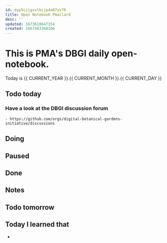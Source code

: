 ```yaml
---
id: eyp5czjgsvlbijp4a87yx76
title: Open Notebook Pmallard
desc: ''
updated: 1673618647154
created: 1667483368106
---
```


# This is PMA's DBGI daily open-notebook.

Today is {{ CURRENT_YEAR }}.{{ CURRENT_MONTH }}.{{ CURRENT_DAY }}

## Todo today

### Have a look at the DBGI discussion forum
    - https://github.com/orgs/digital-botanical-gardens-initiative/discussions
###
###

## Doing

## Paused

## Done

## Notes

## Todo tomorrow

###
###
###


## Today I learned that

- 